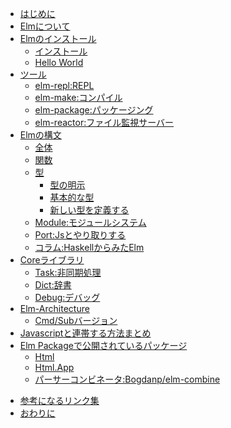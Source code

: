 
* [はじめに](README.md)
* [Elmについて](src/Elm/aboutElm.md)
* [Elmのインストール](src/install/zyunbi.md)
    * [インストール](src/install/install.md)
    * [Hello World](src/install/hello.md)
* [ツール](src/Tool/tool.md)
    * [elm-repl:REPL](src/Tool/repl.md)
    * [elm-make:コンパイル](src/Tool/make.md)
    * [elm-package:パッケージング](src/Tool/elmPackage.md)
    * [elm-reactor:ファイル監視サーバー](src/Tool/reactor.md)
* [Elmの構文](src/syntax/syntax.md)
    * [全体](src/syntax/allSyntax.md)
    * [関数](src/syntax/function.md)
    * [型](src/syntax/type/type.md)
        * [型の明示](src/syntax/type/meizi.md)
        * [基本的な型](src/syntax/primitive.md)
        * [新しい型を定義する](src/syntax/type/teigi.md)
    * [Module:モジュールシステム](src/syntax/module.md)
    * [Port:Jsとやり取りする](src/syntax/port.md)
    * [コラム:HaskellからみたElm](src/syntax/fromHaskell.md)
* [Coreライブラリ](src/module/about.md)
    <!-- * [Basics](src/module/basics.md) -->
    <!-- * [List](src/module/List.md) -->
    * [Task:非同期処理](src/module/elmTask.md)
    <!-- * [Error](src/Error/err.md) -->
    * [Dict:辞書](src/module/dict.md)
    <!-- * [Json](src/module/json.md) -->
    * [Debug:デバッグ](src/module/debug.md)
* [Elm-Architecture](src/elmArchitecture/about.md)
  * [Cmd/Subバージョン](src/elmArchitecture/cmdSub.md)
* [Javascriptと連帯する方法まとめ](src/Javascript/javascript.md)
* [Elm Packageで公開されているパッケージ](src/sample/gaibu.md)
  <!-- * [Element/Collage](src/module/element.md) -->
  * [Html](src/module/html.md)
  * [Html.App](src/module/htmlapp.md)
  <!-- * [Test](src/Test/test.md) -->
  * [パーサーコンビネータ:Bogdanp/elm-combine](src/sample/combinater.md)
<!-- * [よく見るエラー](src/etc/errors.md) -->
<!-- * [Elmの実績調査](src/etc/zisseki.md) -->
* [参考になるリンク集](src/etc/sankou.md)
* [おわりに](src/Elm/owarini.md)
